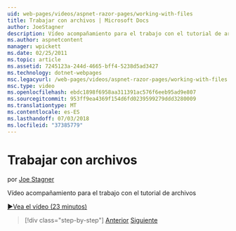 ```yaml
---
uid: web-pages/videos/aspnet-razor-pages/working-with-files
title: Trabajar con archivos | Microsoft Docs
author: JoeStagner
description: Vídeo acompañamiento para el trabajo con el tutorial de archivos
ms.author: aspnetcontent
manager: wpickett
ms.date: 02/25/2011
ms.topic: article
ms.assetid: 7245123a-244d-4665-bff4-5238d5ad3427
ms.technology: dotnet-webpages
msc.legacyurl: /web-pages/videos/aspnet-razor-pages/working-with-files
msc.type: video
ms.openlocfilehash: ebdc1898f6958aa311391ac576f6eeb95ad9e807
ms.sourcegitcommit: 953ff9ea4369f154d6fd0239599279ddd3280009
ms.translationtype: MT
ms.contentlocale: es-ES
ms.lasthandoff: 07/03/2018
ms.locfileid: "37385779"
---
```

<a name="working-with-files"></a>Trabajar con archivos
====================
por [Joe Stagner](https://github.com/JoeStagner)

Vídeo acompañamiento para el trabajo con el tutorial de archivos

[&#9654;Vea el vídeo (23 minutos)](https://channel9.msdn.com/Blogs/ASP-NET-Site-Videos/working-with-files)

> [!div class="step-by-step"]
> [Anterior](displaying-data-in-a-chart-part-2.md)
> [Siguiente](working-with-images.md)
